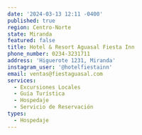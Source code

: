 ```yaml
---
date: '2024-03-13 12:11 -0400'
published: true
region: Centro-Norte
state: Miranda
featured: false
title: Hotel & Resort Aguasal Fiesta Inn
phone_number: 0234-3231711
address: 'Higuerote 1231, Miranda'
instagram_user: '@hotelfiestainn'
email: ventas@fiestaguasal.com
services:
  - Excursiones Locales
  - Guía Turística
  - Hospedaje
  - Servicio de Reservación
types:
  - Hospedaje
---
```



